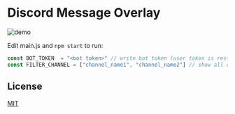 # Discord Message Overlay

![demo](demo.gif)

Edit main.js and `npm start` to run:

```js
const BOT_TOKEN  = "<bot token>" // write bot token (user token is restricted by discord.js)
const FILTER_CHANNEL = ["channel_name1", "channel_name2"] // show all channel messages if empty
```

## License

[MIT](LICENSE.md)
